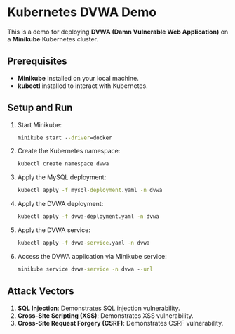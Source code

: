 # Kubernetes DVWA Demo

This is a demo for deploying **DVWA (Damn Vulnerable Web Application)** on a **Minikube** Kubernetes cluster.

## Prerequisites
- **Minikube** installed on your local machine.
- **kubectl** installed to interact with Kubernetes.

## Setup and Run

1. Start Minikube:
    ```cmd
    minikube start --driver=docker
    ```

2. Create the Kubernetes namespace:
    ```cmd
    kubectl create namespace dvwa
    ```

3. Apply the MySQL deployment:
    ```cmd
    kubectl apply -f mysql-deployment.yaml -n dvwa
    ```

4. Apply the DVWA deployment:
    ```bash
    kubectl apply -f dvwa-deployment.yaml -n dvwa
    ```

5. Apply the DVWA service:
    ```cmd
    kubectl apply -f dvwa-service.yaml -n dvwa
    ```

6. Access the DVWA application via Minikube service:
    ```cmd
    minikube service dvwa-service -n dvwa --url
    ```

## Attack Vectors

1. **SQL Injection**: Demonstrates SQL injection vulnerability.
2. **Cross-Site Scripting (XSS)**: Demonstrates XSS vulnerability.
3. **Cross-Site Request Forgery (CSRF)**: Demonstrates CSRF vulnerability.
